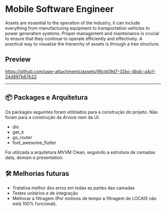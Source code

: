 # Mobile Software Engineer


Assets are essential to the operation of the industry, it can include everything from manufacturing equipment to transportation vehicles to power generation systems. Proper management and maintenance is crucial to ensure that they continue to operate efficiently and effectively. A practical way to visualize the hierarchy of assets is through a tree structure.

## Preview


https://github.com/user-attachments/assets/96cb09d7-32bc-4bdc-a4cf-24d897b67b22


--- 
## 📦 Packages e Arquitetura
Os packages seguintes foram utilziados para a construção do projeto. Não foram para a construção da Árvore nem da UI. 
- dio
- get_it
- go_router
- font_awesome_flutter

Foi utilizada a arquitetura MVVM Clean, seguindo a estrutura de camadas data, domain e presentation. 


## 🛠️ Melhorias futuras
- Tratativa melhor dos erros em todas as partes das camadas
- Testes unitários e de integração
- Melhorar a filtragem (Por motivos de tempo a filtragem de LOCAIS não está 100% funcional).

